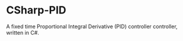 # CSharp-PID
A fixed time Proportional Integral Derivative (PID) controller controller, written in C#.
